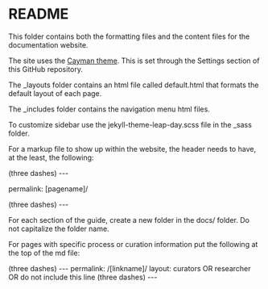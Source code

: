 # README


This folder contains both the formatting files and the content files for the documentation website.

The site uses the [Cayman theme](https://github.com/pages-themes/cayman).  This is set through the Settings section of this GitHub repository.

The \_layouts folder contains an html file called default.html that formats the default layout of each page.

The \_includes folder contains the navigation menu html files.

To customize sidebar use the jekyll-theme-leap-day.scss file in the _sass folder.

For a markup file to show up within the website, the header needs to have, at the least, the following:

  (three dashes) --- 
  
  permalink: [pagename]/
  
  (three dashes) ---  

For each section of the guide, create a new folder in the docs/ folder.  Do not capitalize the folder name.
  
For pages with specific process or curation information put the following at the top of the md file:

(three dashes) ---
permalink: /[linkname]/
layout: curators OR researcher OR do not include this line
(three dashes) ---




